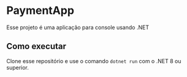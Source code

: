 ﻿# PaymentApp
Esse projeto é uma aplicação para console usando .NET

## Como executar
Clone esse repositório e use o comando `dotnet run` com o .NET 8 ou superior.